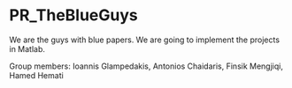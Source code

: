 # PR_TheBlueGuys

We are the guys with blue papers. We are going to implement the projects in Matlab.

Group members:
Ioannis Glampedakis, Antonios Chaidaris, Finsik Mengjiqi, Hamed Hemati
